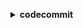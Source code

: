 **<details ><summary style="color:none;">codecommit</summary><blockquote>**

- **<details><summary style="color:none;"><b><u>associate-approval-rule-template-with-repository</b></u></summary><blockquote>**

  * **<p style="color:none;">--approval-rule-template-name</p>**
  * **<p style="color:none;">--repository-name</p>**
  * **<p style="color:none;">--cli-input-json</p>**
  * **<p style="color:none;">--cli-input-yaml</p>**
  * **<p style="color:none;">--generate-cli-skeleton</p>**

  </br>

  <p style="color:red;">**Description**</p>

  </br>

  ## **Examples**

  ```bash

  ```
  ```json

  ```

  </br>

- **<details><summary style="color:none;"><b><u>batch-associate-approval-rule-template-with-repositories</b></u></summary><blockquote>**

  * **<p style="color:none;">--approval-rule-template-name</p>**
  * **<p style="color:none;">--repository-names</p>**
  * **<p style="color:none;">--cli-input-json</p>**
  * **<p style="color:none;">--cli-input-yaml</p>**
  * **<p style="color:none;">--generate-cli-skeleton</p>**

  </br>

  <p style="color:red;">**Description**</p>

  </br>

  ## **Examples**

  ```bash

  ```
  ```json

  ```

  </br>

- **<details><summary style="color:none;"><b><u>batch-describe-merge-conflicts</b></u></summary><blockquote>**

  * **<p style="color:none;">--repository-name</p>**
  * **<p style="color:none;">--destination-commit-specifier</p>**
  * **<p style="color:none;">--source-commit-specifier</p>**
  * **<p style="color:none;">--merge-option</p>**
  * **<p style="color:none;">--max-merge-hunks</p>**
  * **<p style="color:none;">--max-conflict-files</p>**
  * **<p style="color:none;">--file-paths</p>**
  * **<p style="color:none;">--conflict-detail-level</p>**
  * **<p style="color:none;">--conflict-resolution-strategy</p>**
  * **<p style="color:none;">--next-token</p>**
  * **<p style="color:none;">--cli-input-json</p>**
  * **<p style="color:none;">--cli-input-yaml</p>**
  * **<p style="color:none;">--generate-cli-skeleton</p>**

  </br>

  <p style="color:red;">**Description**</p>

  </br>

  ## **Examples**

  ```bash

  ```
  ```json

  ```

  </br>

- **<details><summary style="color:none;"><b><u>batch-disassociate-approval-rule-template-from-repositories</b></u></summary><blockquote>**

  * **<p style="color:none;">--approval-rule-template-name</p>**
  * **<p style="color:none;">--repository-names</p>**
  * **<p style="color:none;">--cli-input-json</p>**
  * **<p style="color:none;">--cli-input-yaml</p>**
  * **<p style="color:none;">--generate-cli-skeleton</p>**

  </br>

  <p style="color:red;">**Description**</p>

  </br>

  ## **Examples**

  ```bash

  ```
  ```json

  ```

  </br>

- **<details><summary style="color:none;"><b><u>batch-get-commits</b></u></summary><blockquote>**

  * **<p style="color:none;">--commit-ids</p>**
  * **<p style="color:none;">--repository-name</p>**
  * **<p style="color:none;">--cli-input-json</p>**
  * **<p style="color:none;">--cli-input-yaml</p>**
  * **<p style="color:none;">--generate-cli-skeleton</p>**

  </br>

  <p style="color:red;">**Description**</p>

  </br>

  ## **Examples**

  ```bash

  ```
  ```json

  ```

  </br>

- **<details><summary style="color:none;"><b><u>batch-get-repositories</b></u></summary><blockquote>**

  * **<p style="color:none;">--repository-names</p>**
  * **<p style="color:none;">--cli-input-json</p>**
  * **<p style="color:none;">--cli-input-yaml</p>**
  * **<p style="color:none;">--generate-cli-skeleton</p>**

  </br>

  <p style="color:red;">**Description**</p>

  </br>

  ## **Examples**

  ```bash

  ```
  ```json

  ```

  </br>

- **<details><summary style="color:none;"><b><u>create-approval-rule-template</b></u></summary><blockquote>**

  * **<p style="color:none;">--approval-rule-template-name</p>**
  * **<p style="color:none;">--approval-rule-template-content</p>**
  * **<p style="color:none;">--approval-rule-template-description</p>**
  * **<p style="color:none;">--cli-input-json</p>**
  * **<p style="color:none;">--cli-input-yaml</p>**
  * **<p style="color:none;">--generate-cli-skeleton</p>**

  </br>

  <p style="color:red;">**Description**</p>

  </br>

  ## **Examples**

  ```bash

  ```
  ```json

  ```

  </br>

- **<details><summary style="color:none;"><b><u>create-branch</b></u></summary><blockquote>**

  * **<p style="color:none;">--repository-name</p>**
  * **<p style="color:none;">--branch-name</p>**
  * **<p style="color:none;">--commit-id</p>**
  * **<p style="color:none;">--cli-input-json</p>**
  * **<p style="color:none;">--cli-input-yaml</p>**
  * **<p style="color:none;">--generate-cli-skeleton</p>**

  </br>

  <p style="color:red;">**Description**</p>

  </br>

  ## **Examples**

  ```bash

  ```
  ```json

  ```

  </br>

- **<details><summary style="color:none;"><b><u>create-commit</b></u></summary><blockquote>**

  * **<p style="color:none;">--repository-name</p>**
  * **<p style="color:none;">--branch-name</p>**
  * **<p style="color:none;">--parent-commit-id</p>**
  * **<p style="color:none;">--author-name</p>**
  * **<p style="color:none;">--email</p>**
  * **<p style="color:none;">--commit-message</p>**
  * **<p style="color:none;">--keep-empty-folders</p>**
  * **<p style="color:none;">--no-keep-empty-folders</p>**
  * **<p style="color:none;">--put-files</p>**
  * **<p style="color:none;">--delete-files</p>**
  * **<p style="color:none;">--set-file-modes</p>**
  * **<p style="color:none;">--cli-input-json</p>**
  * **<p style="color:none;">--cli-input-yaml</p>**
  * **<p style="color:none;">--generate-cli-skeleton</p>**

  </br>

  <p style="color:red;">**Description**</p>

  </br>

  ## **Examples**

  ```bash

  ```
  ```json

  ```

  </br>

- **<details><summary style="color:none;"><b><u>create-pull-request</b></u></summary><blockquote>**

  * **<p style="color:none;">--title</p>**
  * **<p style="color:none;">--description</p>**
  * **<p style="color:none;">--targets</p>**
  * **<p style="color:none;">--client-request-token</p>**
  * **<p style="color:none;">--cli-input-json</p>**
  * **<p style="color:none;">--cli-input-yaml</p>**
  * **<p style="color:none;">--generate-cli-skeleton</p>**

  </br>

  <p style="color:red;">**Description**</p>

  </br>

  ## **Examples**

  ```bash

  ```
  ```json

  ```

  </br>

- **<details><summary style="color:none;"><b><u>create-pull-request-approval-rule</b></u></summary><blockquote>**

  * **<p style="color:none;">--pull-request-id</p>**
  * **<p style="color:none;">--approval-rule-name</p>**
  * **<p style="color:none;">--approval-rule-content</p>**
  * **<p style="color:none;">--cli-input-json</p>**
  * **<p style="color:none;">--cli-input-yaml</p>**
  * **<p style="color:none;">--generate-cli-skeleton</p>**

  </br>

  <p style="color:red;">**Description**</p>

  </br>

  ## **Examples**

  ```bash

  ```
  ```json

  ```

  </br>

- **<details><summary style="color:none;"><b><u>create-repository</b></u></summary><blockquote>**

  * **<p style="color:none;">--repository-name</p>**
  * **<p style="color:none;">--repository-description</p>**
  * **<p style="color:none;">--tags</p>**
  * **<p style="color:none;">--cli-input-json</p>**
  * **<p style="color:none;">--cli-input-yaml</p>**
  * **<p style="color:none;">--generate-cli-skeleton</p>**

  </br>

  <p style="color:red;">**Description**</p>

  </br>

  ## **Examples**

  ```bash

  ```
  ```json

  ```

  </br>

- **<details><summary style="color:none;"><b><u>create-unreferenced-merge-commit</b></u></summary><blockquote>**

  * **<p style="color:none;">--repository-name</p>**
  * **<p style="color:none;">--source-commit-specifier</p>**
  * **<p style="color:none;">--destination-commit-specifier</p>**
  * **<p style="color:none;">--merge-option</p>**
  * **<p style="color:none;">--conflict-detail-level</p>**
  * **<p style="color:none;">--conflict-resolution-strategy</p>**
  * **<p style="color:none;">--author-name</p>**
  * **<p style="color:none;">--email</p>**
  * **<p style="color:none;">--commit-message</p>**
  * **<p style="color:none;">--keep-empty-folders</p>**
  * **<p style="color:none;">--no-keep-empty-folders</p>**
  * **<p style="color:none;">--conflict-resolution</p>**
  * **<p style="color:none;">--cli-input-json</p>**
  * **<p style="color:none;">--cli-input-yaml</p>**
  * **<p style="color:none;">--generate-cli-skeleton</p>**

  </br>

  <p style="color:red;">**Description**</p>

  </br>

  ## **Examples**

  ```bash

  ```
  ```json

  ```

  </br>

- **<details><summary style="color:none;"><b><u>credential-helper</b></u></summary><blockquote>**

  * **<p style="color:none;"></p>**

  </br>

  <p style="color:red;">**Description**</p>

  </br>

  ## **Examples**

  ```bash

  ```
  ```json

  ```

  </br>

- **<details><summary style="color:none;"><b><u>delete-approval-rule-template</b></u></summary><blockquote>**

  * **<p style="color:none;">--approval-rule-template-name</p>**
  * **<p style="color:none;">--cli-input-json</p>**
  * **<p style="color:none;">--cli-input-yaml</p>**
  * **<p style="color:none;">--generate-cli-skeleton</p>**

  </br>

  <p style="color:red;">**Description**</p>

  </br>

  ## **Examples**

  ```bash

  ```
  ```json

  ```

  </br>

- **<details><summary style="color:none;"><b><u>delete-branch</b></u></summary><blockquote>**

  * **<p style="color:none;">--repository-name</p>**
  * **<p style="color:none;">--branch-name</p>**
  * **<p style="color:none;">--cli-input-json</p>**
  * **<p style="color:none;">--cli-input-yaml</p>**
  * **<p style="color:none;">--generate-cli-skeleton</p>**

  </br>

  <p style="color:red;">**Description**</p>

  </br>

  ## **Examples**

  ```bash

  ```
  ```json

  ```

  </br>

- **<details><summary style="color:none;"><b><u>delete-comment-content</b></u></summary><blockquote>**

  * **<p style="color:none;">--comment-id</p>**
  * **<p style="color:none;">--cli-input-json</p>**
  * **<p style="color:none;">--cli-input-yaml</p>**
  * **<p style="color:none;">--generate-cli-skeleton</p>**

  </br>

  <p style="color:red;">**Description**</p>

  </br>

  ## **Examples**

  ```bash

  ```
  ```json

  ```

  </br>

- **<details><summary style="color:none;"><b><u>delete-file</b></u></summary><blockquote>**

  * **<p style="color:none;">--repository-name</p>**
  * **<p style="color:none;">--branch-name</p>**
  * **<p style="color:none;">--file-path</p>**
  * **<p style="color:none;">--parent-commit-id</p>**
  * **<p style="color:none;">--keep-empty-folders</p>**
  * **<p style="color:none;">--no-keep-empty-folders</p>**
  * **<p style="color:none;">--commit-message</p>**
  * **<p style="color:none;">--name</p>**
  * **<p style="color:none;">--email</p>**
  * **<p style="color:none;">--cli-input-json</p>**
  * **<p style="color:none;">--cli-input-yaml</p>**
  * **<p style="color:none;">--generate-cli-skeleton</p>**

  </br>

  <p style="color:red;">**Description**</p>

  </br>

  ## **Examples**

  ```bash

  ```
  ```json

  ```

  </br>

- **<details><summary style="color:none;"><b><u>delete-pull-request-approval-rule</b></u></summary><blockquote>**

  * **<p style="color:none;">--pull-request-id</p>**
  * **<p style="color:none;">--approval-rule-name</p>**
  * **<p style="color:none;">--cli-input-json</p>**
  * **<p style="color:none;">--cli-input-yaml</p>**
  * **<p style="color:none;">--generate-cli-skeleton</p>**

  </br>

  <p style="color:red;">**Description**</p>

  </br>

  ## **Examples**

  ```bash

  ```
  ```json

  ```

  </br>

- **<details><summary style="color:none;"><b><u>delete-repository</b></u></summary><blockquote>**

  * **<p style="color:none;">--repository-name</p>**
  * **<p style="color:none;">--cli-input-json</p>**
  * **<p style="color:none;">--cli-input-yaml</p>**
  * **<p style="color:none;">--generate-cli-skeleton</p>**

  </br>

  <p style="color:red;">**Description**</p>

  </br>

  ## **Examples**

  ```bash

  ```
  ```json

  ```

  </br>

- **<details><summary style="color:none;"><b><u>describe-merge-conflicts</b></u></summary><blockquote>**

  * **<p style="color:none;">--repository-name</p>**
  * **<p style="color:none;">--destination-commit-specifier</p>**
  * **<p style="color:none;">--source-commit-specifier</p>**
  * **<p style="color:none;">--merge-option</p>**
  * **<p style="color:none;">--max-merge-hunks</p>**
  * **<p style="color:none;">--file-path</p>**
  * **<p style="color:none;">--conflict-detail-level</p>**
  * **<p style="color:none;">--conflict-resolution-strategy</p>**
  * **<p style="color:none;">--next-token</p>**
  * **<p style="color:none;">--cli-input-json</p>**
  * **<p style="color:none;">--cli-input-yaml</p>**
  * **<p style="color:none;">--generate-cli-skeleton</p>**

  </br>

  <p style="color:red;">**Description**</p>

  </br>

  ## **Examples**

  ```bash

  ```
  ```json

  ```

  </br>

- **<details><summary style="color:none;"><b><u>describe-pull-request-events</b></u></summary><blockquote>**

  * **<p style="color:none;">--pull-request-id</p>**
  * **<p style="color:none;">--pull-request-event-type</p>**
  * **<p style="color:none;">--actor-arn</p>**
  * **<p style="color:none;">--cli-input-json</p>**
  * **<p style="color:none;">--cli-input-yaml</p>**
  * **<p style="color:none;">--starting-token</p>**
  * **<p style="color:none;">--page-size</p>**
  * **<p style="color:none;">--max-items</p>**
  * **<p style="color:none;">--generate-cli-skeleton</p>**

  </br>

  <p style="color:red;">**Description**</p>

  </br>

  ## **Examples**

  ```bash

  ```
  ```json

  ```

  </br>

- **<details><summary style="color:none;"><b><u>disassociate-approval-rule-template-from-repository</b></u></summary><blockquote>**

  * **<p style="color:none;">--approval-rule-template-name</p>**
  * **<p style="color:none;">--repository-name</p>**
  * **<p style="color:none;">--cli-input-json</p>**
  * **<p style="color:none;">--cli-input-yaml</p>**
  * **<p style="color:none;">--generate-cli-skeleton</p>**

  </br>

  <p style="color:red;">**Description**</p>

  </br>

  ## **Examples**

  ```bash

  ```
  ```json

  ```

  </br>

- **<details><summary style="color:none;"><b><u>evaluate-pull-request-approval-rules</b></u></summary><blockquote>**

  * **<p style="color:none;">--pull-request-id</p>**
  * **<p style="color:none;">--revision-id</p>**
  * **<p style="color:none;">--cli-input-json</p>**
  * **<p style="color:none;">--cli-input-yaml</p>**
  * **<p style="color:none;">--generate-cli-skeleton</p>**

  </br>

  <p style="color:red;">**Description**</p>

  </br>

  ## **Examples**

  ```bash

  ```
  ```json

  ```

  </br>

- **<details><summary style="color:none;"><b><u>get-approval-rule-template</b></u></summary><blockquote>**

  * **<p style="color:none;">--approval-rule-template-name</p>**
  * **<p style="color:none;">--cli-input-json</p>**
  * **<p style="color:none;">--cli-input-yaml</p>**
  * **<p style="color:none;">--generate-cli-skeleton</p>**

  </br>

  <p style="color:red;">**Description**</p>

  </br>

  ## **Examples**

  ```bash

  ```
  ```json

  ```

  </br>

- **<details><summary style="color:none;"><b><u>get-blob</b></u></summary><blockquote>**

  * **<p style="color:none;">--repository-name</p>**
  * **<p style="color:none;">--blob-id</p>**
  * **<p style="color:none;">--cli-input-json</p>**
  * **<p style="color:none;">--cli-input-yaml</p>**
  * **<p style="color:none;">--generate-cli-skeleton</p>**

  </br>

  <p style="color:red;">**Description**</p>

  </br>

  ## **Examples**

  ```bash

  ```
  ```json

  ```

  </br>

- **<details><summary style="color:none;"><b><u>get-branch</b></u></summary><blockquote>**

  * **<p style="color:none;">--repository-name</p>**
  * **<p style="color:none;">--branch-name</p>**
  * **<p style="color:none;">--cli-input-json</p>**
  * **<p style="color:none;">--cli-input-yaml</p>**
  * **<p style="color:none;">--generate-cli-skeleton</p>**

  </br>

  <p style="color:red;">**Description**</p>

  </br>

  ## **Examples**

  ```bash

  ```
  ```json

  ```

  </br>

- **<details><summary style="color:none;"><b><u>get-comment</b></u></summary><blockquote>**

  * **<p style="color:none;">--comment-id</p>**
  * **<p style="color:none;">--cli-input-json</p>**
  * **<p style="color:none;">--cli-input-yaml</p>**
  * **<p style="color:none;">--generate-cli-skeleton</p>**

  </br>

  <p style="color:red;">**Description**</p>

  </br>

  ## **Examples**

  ```bash

  ```
  ```json

  ```

  </br>

- **<details><summary style="color:none;"><b><u>get-comment-reactions</b></u></summary><blockquote>**

  * **<p style="color:none;">--comment-id</p>**
  * **<p style="color:none;">--reaction-user-arn</p>**
  * **<p style="color:none;">--next-token</p>**
  * **<p style="color:none;">--max-results</p>**
  * **<p style="color:none;">--cli-input-json</p>**
  * **<p style="color:none;">--cli-input-yaml</p>**
  * **<p style="color:none;">--generate-cli-skeleton</p>**

  </br>

  <p style="color:red;">**Description**</p>

  </br>

  ## **Examples**

  ```bash

  ```
  ```json

  ```

  </br>

- **<details><summary style="color:none;"><b><u>get-comments-for-compared-commit</b></u></summary><blockquote>**

  * **<p style="color:none;">--repository-name</p>**
  * **<p style="color:none;">--before-commit-id</p>**
  * **<p style="color:none;">--after-commit-id</p>**
  * **<p style="color:none;">--cli-input-json</p>**
  * **<p style="color:none;">--cli-input-yaml</p>**
  * **<p style="color:none;">--starting-token</p>**
  * **<p style="color:none;">--page-size</p>**
  * **<p style="color:none;">--max-items</p>**
  * **<p style="color:none;">--generate-cli-skeleton</p>**

  </br>

  <p style="color:red;">**Description**</p>

  </br>

  ## **Examples**

  ```bash

  ```
  ```json

  ```

  </br>

- **<details><summary style="color:none;"><b><u>get-comments-for-pull-request</b></u></summary><blockquote>**

  * **<p style="color:none;">--pull-request-id</p>**
  * **<p style="color:none;">--repository-name</p>**
  * **<p style="color:none;">--before-commit-id</p>**
  * **<p style="color:none;">--after-commit-id</p>**
  * **<p style="color:none;">--cli-input-json</p>**
  * **<p style="color:none;">--cli-input-yaml</p>**
  * **<p style="color:none;">--starting-token</p>**
  * **<p style="color:none;">--page-size</p>**
  * **<p style="color:none;">--max-items</p>**
  * **<p style="color:none;">--generate-cli-skeleton</p>**

  </br>

  <p style="color:red;">**Description**</p>

  </br>

  ## **Examples**

  ```bash

  ```
  ```json

  ```

  </br>

- **<details><summary style="color:none;"><b><u>get-commit</b></u></summary><blockquote>**

  * **<p style="color:none;">--repository-name</p>**
  * **<p style="color:none;">--commit-id</p>**
  * **<p style="color:none;">--cli-input-json</p>**
  * **<p style="color:none;">--cli-input-yaml</p>**
  * **<p style="color:none;">--generate-cli-skeleton</p>**

  </br>

  <p style="color:red;">**Description**</p>

  </br>

  ## **Examples**

  ```bash

  ```
  ```json

  ```

  </br>

- **<details><summary style="color:none;"><b><u>get-differences</b></u></summary><blockquote>**

  * **<p style="color:none;">--repository-name</p>**
  * **<p style="color:none;">--before-commit-specifier</p>**
  * **<p style="color:none;">--after-commit-specifier</p>**
  * **<p style="color:none;">--before-path</p>**
  * **<p style="color:none;">--after-path</p>**
  * **<p style="color:none;">--cli-input-json</p>**
  * **<p style="color:none;">--cli-input-yaml</p>**
  * **<p style="color:none;">--starting-token</p>**
  * **<p style="color:none;">--page-size</p>**
  * **<p style="color:none;">--max-items</p>**
  * **<p style="color:none;">--generate-cli-skeleton</p>**

  </br>

  <p style="color:red;">**Description**</p>

  </br>

  ## **Examples**

  ```bash

  ```
  ```json

  ```

  </br>

- **<details><summary style="color:none;"><b><u>get-file</b></u></summary><blockquote>**

  * **<p style="color:none;">--repository-name</p>**
  * **<p style="color:none;">--commit-specifier</p>**
  * **<p style="color:none;">--file-path</p>**
  * **<p style="color:none;">--cli-input-json</p>**
  * **<p style="color:none;">--cli-input-yaml</p>**
  * **<p style="color:none;">--generate-cli-skeleton</p>**

  </br>

  <p style="color:red;">**Description**</p>

  </br>

  ## **Examples**

  ```bash

  ```
  ```json

  ```

  </br>

- **<details><summary style="color:none;"><b><u>get-folder</b></u></summary><blockquote>**

  * **<p style="color:none;">--repository-name</p>**
  * **<p style="color:none;">--commit-specifier</p>**
  * **<p style="color:none;">--folder-path</p>**
  * **<p style="color:none;">--cli-input-json</p>**
  * **<p style="color:none;">--cli-input-yaml</p>**
  * **<p style="color:none;">--generate-cli-skeleton</p>**

  </br>

  <p style="color:red;">**Description**</p>

  </br>

  ## **Examples**

  ```bash

  ```
  ```json

  ```

  </br>

- **<details><summary style="color:none;"><b><u>get-merge-commit</b></u></summary><blockquote>**

  * **<p style="color:none;">--repository-name</p>**
  * **<p style="color:none;">--source-commit-specifier</p>**
  * **<p style="color:none;">--destination-commit-specifier</p>**
  * **<p style="color:none;">--conflict-detail-level</p>**
  * **<p style="color:none;">--conflict-resolution-strategy</p>**
  * **<p style="color:none;">--cli-input-json</p>**
  * **<p style="color:none;">--cli-input-yaml</p>**
  * **<p style="color:none;">--generate-cli-skeleton</p>**

  </br>

  <p style="color:red;">**Description**</p>

  </br>

  ## **Examples**

  ```bash

  ```
  ```json

  ```

  </br>

- **<details><summary style="color:none;"><b><u>get-merge-conflicts</b></u></summary><blockquote>**

  * **<p style="color:none;">--repository-name</p>**
  * **<p style="color:none;">--destination-commit-specifier</p>**
  * **<p style="color:none;">--source-commit-specifier</p>**
  * **<p style="color:none;">--merge-option</p>**
  * **<p style="color:none;">--conflict-detail-level</p>**
  * **<p style="color:none;">--max-conflict-files</p>**
  * **<p style="color:none;">--conflict-resolution-strategy</p>**
  * **<p style="color:none;">--next-token</p>**
  * **<p style="color:none;">--cli-input-json</p>**
  * **<p style="color:none;">--cli-input-yaml</p>**
  * **<p style="color:none;">--generate-cli-skeleton</p>**

  </br>

  <p style="color:red;">**Description**</p>

  </br>

  ## **Examples**

  ```bash

  ```
  ```json

  ```

  </br>

- **<details><summary style="color:none;"><b><u>get-merge-options</b></u></summary><blockquote>**

  * **<p style="color:none;">--repository-name</p>**
  * **<p style="color:none;">--source-commit-specifier</p>**
  * **<p style="color:none;">--destination-commit-specifier</p>**
  * **<p style="color:none;">--conflict-detail-level</p>**
  * **<p style="color:none;">--conflict-resolution-strategy</p>**
  * **<p style="color:none;">--cli-input-json</p>**
  * **<p style="color:none;">--cli-input-yaml</p>**
  * **<p style="color:none;">--generate-cli-skeleton</p>**

  </br>

  <p style="color:red;">**Description**</p>

  </br>

  ## **Examples**

  ```bash

  ```
  ```json

  ```

  </br>

- **<details><summary style="color:none;"><b><u>get-pull-request</b></u></summary><blockquote>**

  * **<p style="color:none;">--pull-request-id</p>**
  * **<p style="color:none;">--cli-input-json</p>**
  * **<p style="color:none;">--cli-input-yaml</p>**
  * **<p style="color:none;">--generate-cli-skeleton</p>**

  </br>

  <p style="color:red;">**Description**</p>

  </br>

  ## **Examples**

  ```bash

  ```
  ```json

  ```

  </br>

- **<details><summary style="color:none;"><b><u>get-pull-request-approval-states</b></u></summary><blockquote>**

  * **<p style="color:none;">--pull-request-id</p>**
  * **<p style="color:none;">--revision-id</p>**
  * **<p style="color:none;">--cli-input-json</p>**
  * **<p style="color:none;">--cli-input-yaml</p>**
  * **<p style="color:none;">--generate-cli-skeleton</p>**

  </br>

  <p style="color:red;">**Description**</p>

  </br>

  ## **Examples**

  ```bash

  ```
  ```json

  ```

  </br>

- **<details><summary style="color:none;"><b><u>get-pull-request-override-state</b></u></summary><blockquote>**

  * **<p style="color:none;">--pull-request-id</p>**
  * **<p style="color:none;">--revision-id</p>**
  * **<p style="color:none;">--cli-input-json</p>**
  * **<p style="color:none;">--cli-input-yaml</p>**
  * **<p style="color:none;">--generate-cli-skeleton</p>**

  </br>

  <p style="color:red;">**Description**</p>

  </br>

  ## **Examples**

  ```bash

  ```
  ```json

  ```

  </br>

- **<details><summary style="color:none;"><b><u>get-repository</b></u></summary><blockquote>**

  * **<p style="color:none;">--repository-name</p>**
  * **<p style="color:none;">--cli-input-json</p>**
  * **<p style="color:none;">--cli-input-yaml</p>**
  * **<p style="color:none;">--generate-cli-skeleton</p>**

  </br>

  <p style="color:red;">**Description**</p>

  </br>

  ## **Examples**

  ```bash

  ```
  ```json

  ```

  </br>

- **<details><summary style="color:none;"><b><u>get-repository-triggers</b></u></summary><blockquote>**

  * **<p style="color:none;">--repository-name</p>**
  * **<p style="color:none;">--cli-input-json</p>**
  * **<p style="color:none;">--cli-input-yaml</p>**
  * **<p style="color:none;">--generate-cli-skeleton</p>**

  </br>

  <p style="color:red;">**Description**</p>

  </br>

  ## **Examples**

  ```bash

  ```
  ```json

  ```

  </br>

- **<details><summary style="color:none;"><b><u>help</b></u></summary><blockquote>**

  * **<p style="color:none;"></p>**

  </br>

  <p style="color:red;">**Description**</p>

  </br>

  ## **Examples**

  ```bash

  ```
  ```json

  ```

  </br>

- **<details><summary style="color:none;"><b><u>list-approval-rule-templates</b></u></summary><blockquote>**

  * **<p style="color:none;">--next-token</p>**
  * **<p style="color:none;">--max-results</p>**
  * **<p style="color:none;">--cli-input-json</p>**
  * **<p style="color:none;">--cli-input-yaml</p>**
  * **<p style="color:none;">--generate-cli-skeleton</p>**

  </br>

  <p style="color:red;">**Description**</p>

  </br>

  ## **Examples**

  ```bash

  ```
  ```json

  ```

  </br>

- **<details><summary style="color:none;"><b><u>list-associated-approval-rule-templates-for-repository</b></u></summary><blockquote>**

  * **<p style="color:none;">--repository-name</p>**
  * **<p style="color:none;">--next-token</p>**
  * **<p style="color:none;">--max-results</p>**
  * **<p style="color:none;">--cli-input-json</p>**
  * **<p style="color:none;">--cli-input-yaml</p>**
  * **<p style="color:none;">--generate-cli-skeleton</p>**

  </br>

  <p style="color:red;">**Description**</p>

  </br>

  ## **Examples**

  ```bash

  ```
  ```json

  ```

  </br>

- **<details><summary style="color:none;"><b><u>list-branches</b></u></summary><blockquote>**

  * **<p style="color:none;">--repository-name</p>**
  * **<p style="color:none;">--cli-input-json</p>**
  * **<p style="color:none;">--cli-input-yaml</p>**
  * **<p style="color:none;">--starting-token</p>**
  * **<p style="color:none;">--max-items</p>**
  * **<p style="color:none;">--generate-cli-skeleton</p>**

  </br>

  <p style="color:red;">**Description**</p>

  </br>

  ## **Examples**

  ```bash

  ```
  ```json

  ```

  </br>

- **<details><summary style="color:none;"><b><u>list-pull-requests</b></u></summary><blockquote>**

  * **<p style="color:none;">--repository-name</p>**
  * **<p style="color:none;">--author-arn</p>**
  * **<p style="color:none;">--pull-request-status</p>**
  * **<p style="color:none;">--cli-input-json</p>**
  * **<p style="color:none;">--cli-input-yaml</p>**
  * **<p style="color:none;">--starting-token</p>**
  * **<p style="color:none;">--page-size</p>**
  * **<p style="color:none;">--max-items</p>**
  * **<p style="color:none;">--generate-cli-skeleton</p>**

  </br>

  <p style="color:red;">**Description**</p>

  </br>

  ## **Examples**

  ```bash

  ```
  ```json

  ```

  </br>

- **<details><summary style="color:none;"><b><u>list-repositories</b></u></summary><blockquote>**

  * **<p style="color:none;">--sort-by</p>**
  * **<p style="color:none;">--order</p>**
  * **<p style="color:none;">--cli-input-json</p>**
  * **<p style="color:none;">--cli-input-yaml</p>**
  * **<p style="color:none;">--starting-token</p>**
  * **<p style="color:none;">--max-items</p>**
  * **<p style="color:none;">--generate-cli-skeleton</p>**

  </br>

  <p style="color:red;">**Description**</p>

  </br>

  ## **Examples**

  ```bash

  ```
  ```json

  ```

  </br>

- **<details><summary style="color:none;"><b><u>list-repositories-for-approval-rule-template</b></u></summary><blockquote>**

  * **<p style="color:none;">--approval-rule-template-name</p>**
  * **<p style="color:none;">--next-token</p>**
  * **<p style="color:none;">--max-results</p>**
  * **<p style="color:none;">--cli-input-json</p>**
  * **<p style="color:none;">--cli-input-yaml</p>**
  * **<p style="color:none;">--generate-cli-skeleton</p>**

  </br>

  <p style="color:red;">**Description**</p>

  </br>

  ## **Examples**

  ```bash

  ```
  ```json

  ```

  </br>

- **<details><summary style="color:none;"><b><u>list-tags-for-resource</b></u></summary><blockquote>**

  * **<p style="color:none;">--resource-arn</p>**
  * **<p style="color:none;">--next-token</p>**
  * **<p style="color:none;">--cli-input-json</p>**
  * **<p style="color:none;">--cli-input-yaml</p>**
  * **<p style="color:none;">--generate-cli-skeleton</p>**

  </br>

  <p style="color:red;">**Description**</p>

  </br>

  ## **Examples**

  ```bash

  ```
  ```json

  ```

  </br>

- **<details><summary style="color:none;"><b><u>merge-branches-by-fast-forward</b></u></summary><blockquote>**

  * **<p style="color:none;">--repository-name</p>**
  * **<p style="color:none;">--source-commit-specifier</p>**
  * **<p style="color:none;">--destination-commit-specifier</p>**
  * **<p style="color:none;">--target-branch</p>**
  * **<p style="color:none;">--cli-input-json</p>**
  * **<p style="color:none;">--cli-input-yaml</p>**
  * **<p style="color:none;">--generate-cli-skeleton</p>**

  </br>

  <p style="color:red;">**Description**</p>

  </br>

  ## **Examples**

  ```bash

  ```
  ```json

  ```

  </br>

- **<details><summary style="color:none;"><b><u>merge-branches-by-squash</b></u></summary><blockquote>**

  * **<p style="color:none;">--repository-name</p>**
  * **<p style="color:none;">--source-commit-specifier</p>**
  * **<p style="color:none;">--destination-commit-specifier</p>**
  * **<p style="color:none;">--target-branch</p>**
  * **<p style="color:none;">--conflict-detail-level</p>**
  * **<p style="color:none;">--conflict-resolution-strategy</p>**
  * **<p style="color:none;">--author-name</p>**
  * **<p style="color:none;">--email</p>**
  * **<p style="color:none;">--commit-message</p>**
  * **<p style="color:none;">--keep-empty-folders</p>**
  * **<p style="color:none;">--no-keep-empty-folders</p>**
  * **<p style="color:none;">--conflict-resolution</p>**
  * **<p style="color:none;">--cli-input-json</p>**
  * **<p style="color:none;">--cli-input-yaml</p>**
  * **<p style="color:none;">--generate-cli-skeleton</p>**

  </br>

  <p style="color:red;">**Description**</p>

  </br>

  ## **Examples**

  ```bash

  ```
  ```json

  ```

  </br>

- **<details><summary style="color:none;"><b><u>merge-branches-by-three-way</b></u></summary><blockquote>**

  * **<p style="color:none;">--repository-name</p>**
  * **<p style="color:none;">--source-commit-specifier</p>**
  * **<p style="color:none;">--destination-commit-specifier</p>**
  * **<p style="color:none;">--target-branch</p>**
  * **<p style="color:none;">--conflict-detail-level</p>**
  * **<p style="color:none;">--conflict-resolution-strategy</p>**
  * **<p style="color:none;">--author-name</p>**
  * **<p style="color:none;">--email</p>**
  * **<p style="color:none;">--commit-message</p>**
  * **<p style="color:none;">--keep-empty-folders</p>**
  * **<p style="color:none;">--no-keep-empty-folders</p>**
  * **<p style="color:none;">--conflict-resolution</p>**
  * **<p style="color:none;">--cli-input-json</p>**
  * **<p style="color:none;">--cli-input-yaml</p>**
  * **<p style="color:none;">--generate-cli-skeleton</p>**

  </br>

  <p style="color:red;">**Description**</p>

  </br>

  ## **Examples**

  ```bash

  ```
  ```json

  ```

  </br>

- **<details><summary style="color:none;"><b><u>merge-pull-request-by-fast-forward</b></u></summary><blockquote>**

  * **<p style="color:none;">--pull-request-id</p>**
  * **<p style="color:none;">--repository-name</p>**
  * **<p style="color:none;">--source-commit-id</p>**
  * **<p style="color:none;">--cli-input-json</p>**
  * **<p style="color:none;">--cli-input-yaml</p>**
  * **<p style="color:none;">--generate-cli-skeleton</p>**

  </br>

  <p style="color:red;">**Description**</p>

  </br>

  ## **Examples**

  ```bash

  ```
  ```json

  ```

  </br>

- **<details><summary style="color:none;"><b><u>merge-pull-request-by-squash</b></u></summary><blockquote>**

  * **<p style="color:none;">--pull-request-id</p>**
  * **<p style="color:none;">--repository-name</p>**
  * **<p style="color:none;">--source-commit-id</p>**
  * **<p style="color:none;">--conflict-detail-level</p>**
  * **<p style="color:none;">--conflict-resolution-strategy</p>**
  * **<p style="color:none;">--commit-message</p>**
  * **<p style="color:none;">--author-name</p>**
  * **<p style="color:none;">--email</p>**
  * **<p style="color:none;">--keep-empty-folders</p>**
  * **<p style="color:none;">--no-keep-empty-folders</p>**
  * **<p style="color:none;">--conflict-resolution</p>**
  * **<p style="color:none;">--cli-input-json</p>**
  * **<p style="color:none;">--cli-input-yaml</p>**
  * **<p style="color:none;">--generate-cli-skeleton</p>**

  </br>

  <p style="color:red;">**Description**</p>

  </br>

  ## **Examples**

  ```bash

  ```
  ```json

  ```

  </br>

- **<details><summary style="color:none;"><b><u>merge-pull-request-by-three-way</b></u></summary><blockquote>**

  * **<p style="color:none;">--pull-request-id</p>**
  * **<p style="color:none;">--repository-name</p>**
  * **<p style="color:none;">--source-commit-id</p>**
  * **<p style="color:none;">--conflict-detail-level</p>**
  * **<p style="color:none;">--conflict-resolution-strategy</p>**
  * **<p style="color:none;">--commit-message</p>**
  * **<p style="color:none;">--author-name</p>**
  * **<p style="color:none;">--email</p>**
  * **<p style="color:none;">--keep-empty-folders</p>**
  * **<p style="color:none;">--no-keep-empty-folders</p>**
  * **<p style="color:none;">--conflict-resolution</p>**
  * **<p style="color:none;">--cli-input-json</p>**
  * **<p style="color:none;">--cli-input-yaml</p>**
  * **<p style="color:none;">--generate-cli-skeleton</p>**

  </br>

  <p style="color:red;">**Description**</p>

  </br>

  ## **Examples**

  ```bash

  ```
  ```json

  ```

  </br>

- **<details><summary style="color:none;"><b><u>override-pull-request-approval-rules</b></u></summary><blockquote>**

  * **<p style="color:none;">--pull-request-id</p>**
  * **<p style="color:none;">--revision-id</p>**
  * **<p style="color:none;">--override-status</p>**
  * **<p style="color:none;">--cli-input-json</p>**
  * **<p style="color:none;">--cli-input-yaml</p>**
  * **<p style="color:none;">--generate-cli-skeleton</p>**

  </br>

  <p style="color:red;">**Description**</p>

  </br>

  ## **Examples**

  ```bash

  ```
  ```json

  ```

  </br>

- **<details><summary style="color:none;"><b><u>post-comment-for-compared-commit</b></u></summary><blockquote>**

  * **<p style="color:none;">--repository-name</p>**
  * **<p style="color:none;">--before-commit-id</p>**
  * **<p style="color:none;">--after-commit-id</p>**
  * **<p style="color:none;">--location</p>**
  * **<p style="color:none;">--content</p>**
  * **<p style="color:none;">--client-request-token</p>**
  * **<p style="color:none;">--cli-input-json</p>**
  * **<p style="color:none;">--cli-input-yaml</p>**
  * **<p style="color:none;">--generate-cli-skeleton</p>**

  </br>

  <p style="color:red;">**Description**</p>

  </br>

  ## **Examples**

  ```bash

  ```
  ```json

  ```

  </br>

- **<details><summary style="color:none;"><b><u>post-comment-for-pull-request</b></u></summary><blockquote>**

  * **<p style="color:none;">--pull-request-id</p>**
  * **<p style="color:none;">--repository-name</p>**
  * **<p style="color:none;">--before-commit-id</p>**
  * **<p style="color:none;">--after-commit-id</p>**
  * **<p style="color:none;">--location</p>**
  * **<p style="color:none;">--content</p>**
  * **<p style="color:none;">--client-request-token</p>**
  * **<p style="color:none;">--cli-input-json</p>**
  * **<p style="color:none;">--cli-input-yaml</p>**
  * **<p style="color:none;">--generate-cli-skeleton</p>**

  </br>

  <p style="color:red;">**Description**</p>

  </br>

  ## **Examples**

  ```bash

  ```
  ```json

  ```

  </br>

- **<details><summary style="color:none;"><b><u>post-comment-reply</b></u></summary><blockquote>**

  * **<p style="color:none;">--in-reply-to</p>**
  * **<p style="color:none;">--client-request-token</p>**
  * **<p style="color:none;">--content</p>**
  * **<p style="color:none;">--cli-input-json</p>**
  * **<p style="color:none;">--cli-input-yaml</p>**
  * **<p style="color:none;">--generate-cli-skeleton</p>**

  </br>

  <p style="color:red;">**Description**</p>

  </br>

  ## **Examples**

  ```bash

  ```
  ```json

  ```

  </br>

- **<details><summary style="color:none;"><b><u>put-comment-reaction</b></u></summary><blockquote>**

  * **<p style="color:none;">--comment-id</p>**
  * **<p style="color:none;">--reaction-value</p>**
  * **<p style="color:none;">--cli-input-json</p>**
  * **<p style="color:none;">--cli-input-yaml</p>**
  * **<p style="color:none;">--generate-cli-skeleton</p>**

  </br>

  <p style="color:red;">**Description**</p>

  </br>

  ## **Examples**

  ```bash

  ```
  ```json

  ```

  </br>

- **<details><summary style="color:none;"><b><u>put-file</b></u></summary><blockquote>**

  * **<p style="color:none;">--repository-name</p>**
  * **<p style="color:none;">--branch-name</p>**
  * **<p style="color:none;">--file-content</p>**
  * **<p style="color:none;">--file-path</p>**
  * **<p style="color:none;">--file-mode</p>**
  * **<p style="color:none;">--parent-commit-id</p>**
  * **<p style="color:none;">--commit-message</p>**
  * **<p style="color:none;">--name</p>**
  * **<p style="color:none;">--email</p>**
  * **<p style="color:none;">--cli-input-json</p>**
  * **<p style="color:none;">--cli-input-yaml</p>**
  * **<p style="color:none;">--generate-cli-skeleton</p>**

  </br>

  <p style="color:red;">**Description**</p>

  </br>

  ## **Examples**

  ```bash

  ```
  ```json

  ```

  </br>

- **<details><summary style="color:none;"><b><u>put-repository-triggers</b></u></summary><blockquote>**

  * **<p style="color:none;">--repository-name</p>**
  * **<p style="color:none;">--triggers</p>**
  * **<p style="color:none;">--cli-input-json</p>**
  * **<p style="color:none;">--cli-input-yaml</p>**
  * **<p style="color:none;">--generate-cli-skeleton</p>**

  </br>

  <p style="color:red;">**Description**</p>

  </br>

  ## **Examples**

  ```bash

  ```
  ```json

  ```

  </br>

- **<details><summary style="color:none;"><b><u>tag-resource</b></u></summary><blockquote>**

  * **<p style="color:none;">--resource-arn</p>**
  * **<p style="color:none;">--tags</p>**
  * **<p style="color:none;">--cli-input-json</p>**
  * **<p style="color:none;">--cli-input-yaml</p>**
  * **<p style="color:none;">--generate-cli-skeleton</p>**

  </br>

  <p style="color:red;">**Description**</p>

  </br>

  ## **Examples**

  ```bash

  ```
  ```json

  ```

  </br>

- **<details><summary style="color:none;"><b><u>test-repository-triggers</b></u></summary><blockquote>**

  * **<p style="color:none;">--repository-name</p>**
  * **<p style="color:none;">--triggers</p>**
  * **<p style="color:none;">--cli-input-json</p>**
  * **<p style="color:none;">--cli-input-yaml</p>**
  * **<p style="color:none;">--generate-cli-skeleton</p>**

  </br>

  <p style="color:red;">**Description**</p>

  </br>

  ## **Examples**

  ```bash

  ```
  ```json

  ```

  </br>

- **<details><summary style="color:none;"><b><u>untag-resource</b></u></summary><blockquote>**

  * **<p style="color:none;">--resource-arn</p>**
  * **<p style="color:none;">--tag-keys</p>**
  * **<p style="color:none;">--cli-input-json</p>**
  * **<p style="color:none;">--cli-input-yaml</p>**
  * **<p style="color:none;">--generate-cli-skeleton</p>**

  </br>

  <p style="color:red;">**Description**</p>

  </br>

  ## **Examples**

  ```bash

  ```
  ```json

  ```

  </br>

- **<details><summary style="color:none;"><b><u>update-approval-rule-template-content</b></u></summary><blockquote>**

  * **<p style="color:none;">--approval-rule-template-name</p>**
  * **<p style="color:none;">--new-rule-content</p>**
  * **<p style="color:none;">--existing-rule-content-sha256</p>**
  * **<p style="color:none;">--cli-input-json</p>**
  * **<p style="color:none;">--cli-input-yaml</p>**
  * **<p style="color:none;">--generate-cli-skeleton</p>**

  </br>

  <p style="color:red;">**Description**</p>

  </br>

  ## **Examples**

  ```bash

  ```
  ```json

  ```

  </br>

- **<details><summary style="color:none;"><b><u>update-approval-rule-template-description</b></u></summary><blockquote>**

  * **<p style="color:none;">--approval-rule-template-name</p>**
  * **<p style="color:none;">--approval-rule-template-description</p>**
  * **<p style="color:none;">--cli-input-json</p>**
  * **<p style="color:none;">--cli-input-yaml</p>**
  * **<p style="color:none;">--generate-cli-skeleton</p>**

  </br>

  <p style="color:red;">**Description**</p>

  </br>

  ## **Examples**

  ```bash

  ```
  ```json

  ```

  </br>

- **<details><summary style="color:none;"><b><u>update-approval-rule-template-name</b></u></summary><blockquote>**

  * **<p style="color:none;">--old-approval-rule-template-name</p>**
  * **<p style="color:none;">--new-approval-rule-template-name</p>**
  * **<p style="color:none;">--cli-input-json</p>**
  * **<p style="color:none;">--cli-input-yaml</p>**
  * **<p style="color:none;">--generate-cli-skeleton</p>**

  </br>

  <p style="color:red;">**Description**</p>

  </br>

  ## **Examples**

  ```bash

  ```
  ```json

  ```

  </br>

- **<details><summary style="color:none;"><b><u>update-comment</b></u></summary><blockquote>**

  * **<p style="color:none;">--comment-id</p>**
  * **<p style="color:none;">--content</p>**
  * **<p style="color:none;">--cli-input-json</p>**
  * **<p style="color:none;">--cli-input-yaml</p>**
  * **<p style="color:none;">--generate-cli-skeleton</p>**

  </br>

  <p style="color:red;">**Description**</p>

  </br>

  ## **Examples**

  ```bash

  ```
  ```json

  ```

  </br>

- **<details><summary style="color:none;"><b><u>update-default-branch</b></u></summary><blockquote>**

  * **<p style="color:none;">--repository-name</p>**
  * **<p style="color:none;">--default-branch-name</p>**
  * **<p style="color:none;">--cli-input-json</p>**
  * **<p style="color:none;">--cli-input-yaml</p>**
  * **<p style="color:none;">--generate-cli-skeleton</p>**

  </br>

  <p style="color:red;">**Description**</p>

  </br>

  ## **Examples**

  ```bash

  ```
  ```json

  ```

  </br>

- **<details><summary style="color:none;"><b><u>update-pull-request-approval-rule-content</b></u></summary><blockquote>**

  * **<p style="color:none;">--pull-request-id</p>**
  * **<p style="color:none;">--approval-rule-name</p>**
  * **<p style="color:none;">--existing-rule-content-sha256</p>**
  * **<p style="color:none;">--new-rule-content</p>**
  * **<p style="color:none;">--cli-input-json</p>**
  * **<p style="color:none;">--cli-input-yaml</p>**
  * **<p style="color:none;">--generate-cli-skeleton</p>**

  </br>

  <p style="color:red;">**Description**</p>

  </br>

  ## **Examples**

  ```bash

  ```
  ```json

  ```

  </br>

- **<details><summary style="color:none;"><b><u>update-pull-request-approval-state</b></u></summary><blockquote>**

  * **<p style="color:none;">--pull-request-id</p>**
  * **<p style="color:none;">--revision-id</p>**
  * **<p style="color:none;">--approval-state</p>**
  * **<p style="color:none;">--cli-input-json</p>**
  * **<p style="color:none;">--cli-input-yaml</p>**
  * **<p style="color:none;">--generate-cli-skeleton</p>**

  </br>

  <p style="color:red;">**Description**</p>

  </br>

  ## **Examples**

  ```bash

  ```
  ```json

  ```

  </br>

- **<details><summary style="color:none;"><b><u>update-pull-request-description</b></u></summary><blockquote>**

  * **<p style="color:none;">--pull-request-id</p>**
  * **<p style="color:none;">--description</p>**
  * **<p style="color:none;">--cli-input-json</p>**
  * **<p style="color:none;">--cli-input-yaml</p>**
  * **<p style="color:none;">--generate-cli-skeleton</p>**

  </br>

  <p style="color:red;">**Description**</p>

  </br>

  ## **Examples**

  ```bash

  ```
  ```json

  ```

  </br>

- **<details><summary style="color:none;"><b><u>update-pull-request-status</b></u></summary><blockquote>**

  * **<p style="color:none;">--pull-request-id</p>**
  * **<p style="color:none;">--pull-request-status</p>**
  * **<p style="color:none;">--cli-input-json</p>**
  * **<p style="color:none;">--cli-input-yaml</p>**
  * **<p style="color:none;">--generate-cli-skeleton</p>**

  </br>

  <p style="color:red;">**Description**</p>

  </br>

  ## **Examples**

  ```bash

  ```
  ```json

  ```

  </br>

- **<details><summary style="color:none;"><b><u>update-pull-request-title</b></u></summary><blockquote>**

  * **<p style="color:none;">--pull-request-id</p>**
  * **<p style="color:none;">--title</p>**
  * **<p style="color:none;">--cli-input-json</p>**
  * **<p style="color:none;">--cli-input-yaml</p>**
  * **<p style="color:none;">--generate-cli-skeleton</p>**

  </br>

  <p style="color:red;">**Description**</p>

  </br>

  ## **Examples**

  ```bash

  ```
  ```json

  ```

  </br>

- **<details><summary style="color:none;"><b><u>update-repository-description</b></u></summary><blockquote>**

  * **<p style="color:none;">--repository-name</p>**
  * **<p style="color:none;">--repository-description</p>**
  * **<p style="color:none;">--cli-input-json</p>**
  * **<p style="color:none;">--cli-input-yaml</p>**
  * **<p style="color:none;">--generate-cli-skeleton</p>**

  </br>

  <p style="color:red;">**Description**</p>

  </br>

  ## **Examples**

  ```bash

  ```
  ```json

  ```

  </br>

- **<details><summary style="color:none;"><b><u>update-repository-name</b></u></summary><blockquote>**

  * **<p style="color:none;">--old-name</p>**
  * **<p style="color:none;">--new-name</p>**
  * **<p style="color:none;">--cli-input-json</p>**
  * **<p style="color:none;">--cli-input-yaml</p>**
  * **<p style="color:none;">--generate-cli-skeleton</p>**

  </br>

  <p style="color:red;">**Description**</p>

  </br>

  ## **Examples**

  ```bash

  ```
  ```json

  ```

  </br>

</blockquote></details>
</blockquote></details>
</blockquote></details>
</blockquote></details>
</blockquote></details>
</blockquote></details>
</blockquote></details>
</blockquote></details>
</blockquote></details>
</blockquote></details>
</blockquote></details>
</blockquote></details>
</blockquote></details>
</blockquote></details>
</blockquote></details>
</blockquote></details>
</blockquote></details>
</blockquote></details>
</blockquote></details>
</blockquote></details>
</blockquote></details>
</blockquote></details>
</blockquote></details>
</blockquote></details>
</blockquote></details>
</blockquote></details>
</blockquote></details>
</blockquote></details>
</blockquote></details>
</blockquote></details>
</blockquote></details>
</blockquote></details>
</blockquote></details>
</blockquote></details>
</blockquote></details>
</blockquote></details>
</blockquote></details>
</blockquote></details>
</blockquote></details>
</blockquote></details>
</blockquote></details>
</blockquote></details>
</blockquote></details>
</blockquote></details>
</blockquote></details>
</blockquote></details>
</blockquote></details>
</blockquote></details>
</blockquote></details>
</blockquote></details>
</blockquote></details>
</blockquote></details>
</blockquote></details>
</blockquote></details>
</blockquote></details>
</blockquote></details>
</blockquote></details>
</blockquote></details>
</blockquote></details>
</blockquote></details>
</blockquote></details>
</blockquote></details>
</blockquote></details>
</blockquote></details>
</blockquote></details>
</blockquote></details>
</blockquote></details>
</blockquote></details>
</blockquote></details>
</blockquote></details>
</blockquote></details>
</blockquote></details>
</blockquote></details>
</blockquote></details>
</blockquote></details>
</blockquote></details>
</blockquote></details>
</blockquote></details>
</blockquote></details>
</blockquote></details>
